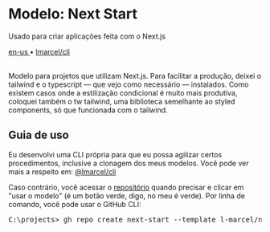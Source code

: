 <div valing="top">
  <h1>Modelo: <span>Next Start</span></h1>
  <p>Usado para criar aplicações feita com o Next.js</p>
  <nav>
    <div id="repository-buttons"/>
    <a class="navigation-link disabled" href="https://github.com/L-Marcel/next-start/blob/main/README.en-US.md" target="__blank__">
      en-us
    </a>
    <span class="disabled">•</span>
    <a class="navigation-link" href="https://www.npmjs.com/package/@lmarcel/cli" target="__blank__">
      lmarcel/cli
    </a>
  </nav>
</div>

<br/>

<p>Modelo para projetos que utilizam <span>Next.js</span>. Para facilitar a produção, deixei o <span>tailwind</span> e o <span>typescript</span> — que vejo como necessário — instalados. Como existem casos onde a estilização condicional é muito mais produtiva, coloquei também o <span>tw tailwind</span>, uma biblioteca semelhante ao styled components, só que funcionada com o tailwind.</p>

<h2>Guia de uso</h2>

<p>Eu desenvolvi uma <span>CLI</span> própria para que eu possa agilizar certos procedimentos, inclusive a clonagem dos meus modelos. Você pode ver mais a respeito em: <a href="https://www.npmjs.com/package/@lmarcel/cli" target="__blank__">@lmarcel/cli</a></p>

<p>Caso contrário, você acessar o <a href="https://www.github.com/l-marcel/next-start" target="__blank__">repositório</a> quando precisar e clicar em "usar o modelo" (é um botão verde, digo, no meu é verde). Por linha de comando, você pode usar o GitHub CLI:</p>

<pre>
C:\projects> <span>gh</span> repo create next-start --template l-marcel/next-start --public
</pre>
